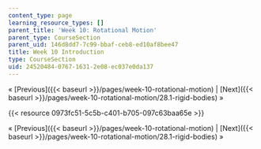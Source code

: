 ```yaml
---
content_type: page
learning_resource_types: []
parent_title: 'Week 10: Rotational Motion'
parent_type: CourseSection
parent_uid: 146d8dd7-7c99-bbaf-ceb8-ed10af8bee47
title: Week 10 Introduction
type: CourseSection
uid: 24520484-0767-1631-2e08-ec037e0da137
---
```


« [Previous]({{< baseurl >}}/pages/week-10-rotational-motion) | [Next]({{< baseurl >}}/pages/week-10-rotational-motion/28.1-rigid-bodies) »

{{< resource 0973fc51-5c5b-c401-b705-097c63baa65e >}}

« [Previous]({{< baseurl >}}/pages/week-10-rotational-motion) | [Next]({{< baseurl >}}/pages/week-10-rotational-motion/28.1-rigid-bodies) »